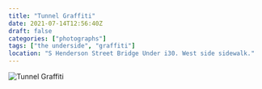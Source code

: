```yaml
---
title: "Tunnel Graffiti"
date: 2021-07-14T12:56:40Z
draft: false
categories: ["photographs"]
tags: ["the underside", "graffiti"]
location: "S Henderson Street Bridge Under i30. West side sidewalk."
---
```


![Tunnel Graffiti](/img/photos/tunnelGraf.jpg)

